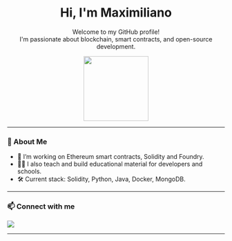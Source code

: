<h1 align="center">
  <b>Hi, I'm Maximiliano </b>
  </h1>

<p align="center">
  Welcome to my GitHub profile!  
  <br>
  I'm passionate about blockchain, smart contracts, and open-source development.
</p>

<p align="center">
  <img src="https://media.giphy.com/media/JIX9t2j0ZTN9S/giphy.gif" width="150"/>
</p>

---

### 🚀 About Me

- 💼 I’m working on Ethereum smart contracts, Solidity and Foundry.
- 🧑‍🏫 I also teach and build educational material for developers and schools.
- 🛠️ Current stack: Solidity, Python, Java, Docker, MongoDB.

---

### 📫 Connect with me

<p align="left">
  <a href="https://www.linkedin.com/in/roldancapponimaximiliano/">
    <img src="https://img.shields.io/badge/LinkedIn-%230077B5.svg?&style=for-the-badge&logo=linkedin&logoColor=white" />
  </a>
</p>

---

